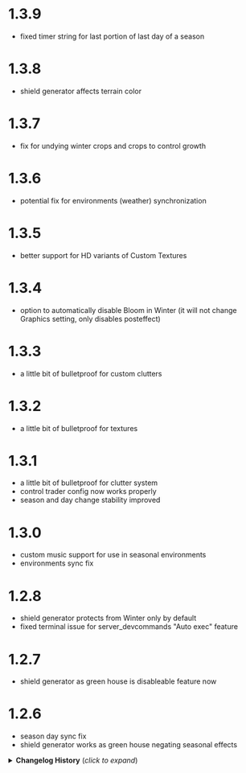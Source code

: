 # 1.3.9
* fixed timer string for last portion of last day of a season

# 1.3.8
* shield generator affects terrain color

# 1.3.7
* fix for undying winter crops and crops to control growth

# 1.3.6
* potential fix for environments (weather) synchronization

# 1.3.5
* better support for HD variants of Custom Textures

# 1.3.4
* option to automatically disable Bloom in Winter (it will not change Graphics setting, only disables posteffect)

# 1.3.3
* a little bit of bulletproof for custom clutters

# 1.3.2
* a little bit of bulletproof for textures

# 1.3.1
* a little bit of bulletproof for clutter system
* control trader config now works properly
* season and day change stability improved

# 1.3.0
* custom music support for use in seasonal environments
* environments sync fix

# 1.2.8
* shield generator protects from Winter only by default
* fixed terminal issue for server_devcommands "Auto exec" feature

# 1.2.7
* shield generator as green house is disableable feature now

# 1.2.6
* season day sync fix
* shield generator works as green house negating seasonal effects

<details>
<summary><b>Changelog History</b> (<i>click to expand</i>)</summary>

# 1.2.5
* more stable and responsive synchronization of files/values
* fix for season change visual day 1 issue

# 1.2.4
* more stable season state synchronization
* full support for skiptime command in both directions

# 1.2.3
* map compatibility with Expand World Size

# 1.2.2
* better compatibility with Expand World Data, Expand World Size and Structure Tweaks

# 1.2.1
* custom biome settings (minimap winter colors and terrain seasonal ground colors)
* seasonal items fix
* Swamp-Mistlands border fix

# 1.2.0
* new seasonal clutters (flowers for spring)
* seasonal clutter control
* custom textures support

# 1.1.13
* environment related console spam on season change fixed
* Plains-Swamp border temporary fix (could be disabled)

# 1.1.12
* grass control will be applied immediately after config change

# 1.1.11
* water state update on Ashlands enter/exit
* fish placed under the ice correctly

# 1.1.10
* Ashlands
* grass control extended and moved to distinct JSON file
* tree regrowth chance

# 1.1.9
* patch 0.217.46

# 1.1.8
* fix for day luminance control

# 1.1.7
* default colors adjustment
* default support for roof pieces from MissingPieces, FineWoodBuildPieces, Balrond ElvenRoof, Balrond Shipyard, OdinArchitect, MoreGates

# 1.1.6
* fix for wood and meat drop
* added configurable wood and meat list to control drop

# 1.1.5
* minor fix for pickable spawn on dedicated server

# 1.1.4
* Expand World Data compatibility
* minor refinements here and there

# 1.1.3
* Ice floes climb fix for large scale floes
* Resetseasonscache command returned

# 1.1.2
* plants to control growth configurable list
* configurable ice floes scale
* freezing death with exactly 1 hp fix

# 1.1.1
* Cache settings force synced from server to clients
* Cache moved to \BepInEx\cache
* Cache rebuild caused by console command will be done in background (but in main thread which cause noticeable lag, that's ok)
* Cache settings extended with bushes colors category
* Cache will be stored by revisions (which depends on cache settings)
* Default recoloring refinements

# 1.1.0
* Recoloring settings (you can now control the way mod generates textures)
* rebuild cache console command ("resetseasonscache")
* default recoloring refinements
* setting seasonal key at day change
* fix for control stats couldn't be disabled completely
* fix for ice floes floating in the air

# 1.0.13
* you can climb on ice floe

# 1.0.12
* option to hide buff info in Raven menu 
* option to set amount of ice floes in winter
* option for crops and pickables to perish in winter 
* option to make selected crops not to perish in winter
* proper coloring of raspberry bushes (delete Cache folder to recreate the cache)
* proper pickable and plants growth control 
* proper recoloring freshly planted pickables and crops
* seasonal changes properly ignores objects located in interior, Mountains, DeepNorth and Ashlands


# 1.0.11
* hide grass in winter enabled by default (now you can set period in days)
* day length in seconds config option
* GammaOfNightLights better compatibility
* minor frozen ship refinements

# 1.0.9
* dedicated server ice floes fix

# 1.0.8
* remade config setting for frozen water surface (now you can set period)
* added ice floes spawning in ocean in set period of days
* you can now build on ice (frozen water surface)
* added option to hide grass in winter
* fixed unmatched spawn biomes in random event
* added custom skills support for custom buff settings (added by Jotunn or SkillsManager)
* added localization for "All" skills in Raven menu

# 1.0.7
* major optimization

# 1.0.6
* water and terrain control rework
* refinements and optimizations
* time skip refinements
* removed incompatibility with LongerDays

# 1.0.5
* optional global key setting
* timer to the end of current season in Raven menu
* total day in season counter in Raven menu
* fish pushed above frozen surface fix
* fixed season sync in multiplayer
* fixed occasional bug leading to long sleep skip between seasons
* fixed rescaled time calculation

# 1.0.4
* optional placing ships above the ice surface
* more stable freezing ships in the ice surface
* season change on sleep when loading screen is up
* status effect info always shown in Raven menu
* day number in status effect info in Raven menu
* optional replacement of seasonal status effect icons
* optional world dependent realtime season calculation settings
* placing new objects while frozen water surface fix

# 1.0.3
* fixed typo in traders list synchronization from server

# 1.0.2
* water surface will be frozen after set day of winter (and become slippery)
* beehive, maypole, xmastree recolor (delete Cache folder to get new textures)
* traders now have customizable seasonal items to sell
* option to change seasons only when sleeping
* added incompatibiliy TastyChickenLegs.LongerDays (leads to unpredictable behaviour, have similar option)
* more stable season change
* refinements and fixes

# 1.0.1
* Running on dedicated server fixed
* Freezing while smimming in winter
* Prevent using bed with torch as a firesource
* thunderstore package restructured

# 1.0.0
 * Initial Release

</details>